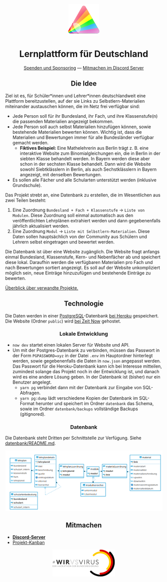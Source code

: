  <div align="center"><img src="bilder/logo-mittel.png"></div>

<h1 align="center">Lernplattform für Deutschland</h1>

<div align="center"><a href="finanzen.md">Spenden und Sponsoring</a> — <a href="https://discord.gg/EUUyrK4">Mitmachen im Discord Server</a></div>

<h2 align="center">Die Idee</h2>

Ziel ist es, für Schüler\*innen und Lehrer\*innen deutschlandweit eine Plattform bereitzustellen, auf der sie Links zu Selbstlern-Materialien miteinander austauschen können, die im Netz frei verfügbar sind:

- Jede Person soll für ihr Bundesland, ihr Fach, und ihre Klassenstufe(n) die passenden Materialien angezeigt bekommen.
- Jede Person soll auch selbst Materialien hinzufügen können, sowie bestehende Materialien bewerten können. Wichtig ist, dass die Materialien und Bewertungen immer für alle Bundesländer verfügbar gemacht werden. 
  - __Fiktives Beispiel:__ Eine Mathelehrerin aus Berlin trägt z. B. eine interaktive Website zum Binomialgleichungen ein, die in Berlin in der siebten Klasse behandelt werden. In Bayern werden diese aber schon in der sechsten Klasse behandelt. Dann wird die Website sowohl Siebtklässlern in Berlin, als auch Sechstklässlern in Bayern angezeigt, mit denselben Bewertungen.
- Es sollen alle Fächer und alle Schularten unterstützt werden (inklusive Grundschule).

Das Projekt strebt an, eine Datenbank zu erstellen, die im Wesentlichen aus zwei Teilen besteht:

1. Eine Zuordnung `Bundesland + Fach + Klassenstufe` → `Liste von Modulen`. Diese Zuordnung soll einmal automatisch aus den veröffentlichten Lehrplänen extrahiert werden und dann gegebenenfalls jährlich aktualisiert werden.
2. Eine Zuordnung `Modul` → `Liste mit Selbstlern-Materialien`. Diese Daten sollen hauptsächlich von der Community aus Schülern und Lehrern selbst eingetragen und bewertet werden.

Die Datenbank ist über eine Website zugänglich. Die Website fragt anfangs einmal Bundesland, Klassenstufe, Kern- und Nebenfächer ab und speichert diese lokal. Daraufhin werden die verfügbaren Materialien pro Fach und nach Bewertungen sortiert angezeigt. Es soll auf der Website unkompliziert möglich sein, neue Einträge hinzuzufügen und bestehende Einträge zu bewerten.

[Überblick über verwandte Projekte.](verwandte-projekte.md)

<h2 align="center">Technologie</h2>

Die Daten werden in einer [PostgreSQL](https://www.postgresql.org/docs/12/index.html)-Datenbank [bei Heroku](https://dashboard.heroku.com/apps/lernplattform-api) gespeichert. Die Website (Ordner `public`) wird [bei Zeit Now](https://zeit.co/davidpomerenke/lernplattform) gehostet.

<h3 align="center">Lokale Entwicklung</h3>

- `now dev` startet einen lokalen Server für Website und API.
- Um mit der Postgres-Datenbank zu verbinden, müssen das Passwort in der Form `PGPASSWORD=xyz` in der Datei `.env` im Hauptordner hinterlegt werden, sowie gegebenenfalls die Daten in `now.json` angepasst werden. Das Passwort für die Heroku-Datenbank kann ich bei Interesse mitteilen, zumindest solange das Projekt noch in der Entwicklung ist, und danach wird es eine andere Lösung geben. In der Datenbank ist (bisher) nur ein Benutzer angelegt.
  - `yarn pg` verbindet dann mit der Datenbank zur Eingabe von SQL-Abfragen.
  - `yarn pg:dump` lädt verschiedene Kopien der Datenbank im SQL-Format herunter und speichert im Ordner `datenbank` das Schema, sowie im Ordner `datenbank/backups` vollständige Backups (gitignored).

<h3 align="center">Datenbank</h3>

Die Datenbank steht Dritten per Schnittstelle zur Verfügung. Siehe [datenbank/README.md](datenbank/README.md).

![Entity-Relationship Diagramm.](bilder/er-diagramm-dbeaver.png)

<h2 align="center">Mitmachen</h2>

- [__Discord-Server__](https://discord.gg/EUUyrK4)
- [Projekt-Kanban](https://github.com/davidpomerenke/deutschland-lernt-selbst/projects/2)

<div align="center"><a href="https://wirvsvirushackathon.org"><img src="bilder/hackathon.png"></a></div>
